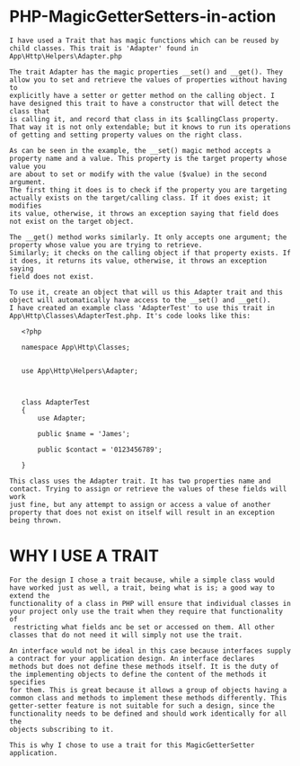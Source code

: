 
# PHP-MagicGetterSetters-in-action
    I have used a Trait that has magic functions which can be reused by child classes. This trait is 'Adapter' found in App\Http\Helpers\Adapter.php

    The trait Adapter has the magic properties __set() and __get(). They allow you to set and retrieve the values of properties without having to
    explicitly have a setter or getter method on the calling object. I have designed this trait to have a constructor that will detect the class that
    is calling it, and record that class in its $callingClass property. That way it is not only extendable; but it knows to run its operations
    of getting and setting property values on the right class.

    As can be seen in the example, the __set() magic method accepts a property name and a value. This property is the target property whose value you
    are about to set or modify with the value ($value) in the second argument.
    The first thing it does is to check if the property you are targeting actually exists on the target/calling class. If it does exist; it modifies
    its value, otherwise, it throws an exception saying that field does not exist on the target object.

    The __get() method works similarly. It only accepts one argument; the property whose value you are trying to retrieve.
    Similarly; it checks on the calling object if that property exists. If it does, it returns its value, otherwise, it throws an exception saying
    field does not exist.

    To use it, create an object that will us this Adapter trait and this object will automatically have access to the __set() and __get().
    I have created an example class 'AdapterTest' to use this trait in App\Http\Classes\AdapterTest.php. It's code looks like this:

```
   <?php

   namespace App\Http\Classes;


   use App\Http\Helpers\Adapter;



   class AdapterTest
   {
       use Adapter;

       public $name = 'James';

       public $contact = '0123456789';

   }
```


    This class uses the Adapter trait. It has two properties name and contact. Trying to assign or retrieve the values of these fields will work
    just fine, but any attempt to assign or access a value of another property that does not exist on itself will result in an exception being thrown.


# WHY I USE A TRAIT

    For the design I chose a trait because, while a simple class would have worked just as well, a trait, being what is is; a good way to extend the
    functionality of a class in PHP will ensure that individual classes in your project only use the trait when they require that functionality of
     restricting what fields anc be set or accessed on them. All other classes that do not need it will simply not use the trait.

    An interface would not be ideal in this case because interfaces supply a contract for your application design. An interface declares
    methods but does not define these methods itself. It is the duty of the implementing objects to define the content of the methods it specifies
    for them. This is great because it allows a group of objects having a common class and methods to implement these methods differently. This
    getter-setter feature is not suitable for such a design, since the functionality needs to be defined and should work identically for all the
    objects subscribing to it.

    This is why I chose to use a trait for this MagicGetterSetter application.
